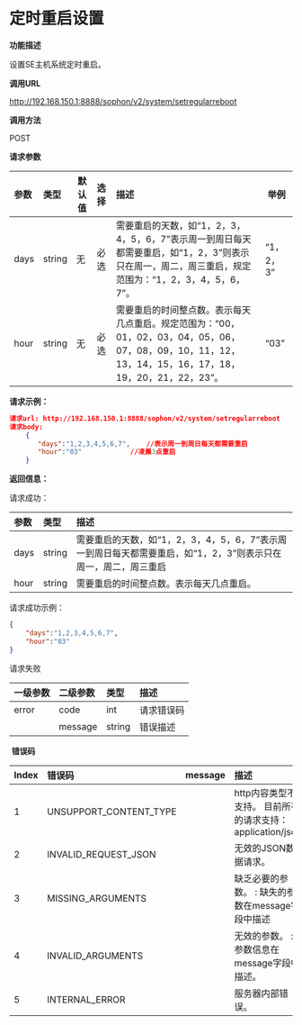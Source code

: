 # 定时重启设置 #

**功能描述**

设置SE主机系统定时重启。

**调用URL**

http://192.168.150.1:8888/sophon/v2/system/setregularreboot

**调用方法**

POST

**请求参数**

| 参数 | 类型   | 默认值 | 选择 | 描述                                                         | 举例      |
| :--- | :----- | ------ | :--- | :----------------------------------------------------------- | --------- |
| days | string | 无     | 必选 | 需要重启的天数，如“1，2，3，4，5，6，7”表示周一到周日每天都需要重启，如“1，2，3”则表示只在周一，周二，周三重启，规定范围为：“1，2，3，4，5，6，7”。 | “1，2，3” |
| hour | string | 无     | 必选 | 需要重启的时间整点数。表示每天几点重启。规定范围为：“00，01，02，03，04，05，06，07，08，09，10，11，12，13，14，15，16，17，18，19，20，21，22，23”。 | “03”      |

**请求示例：**

```json
请求url: http://192.168.150.1:8888/sophon/v2/system/setregularreboot
请求body:
	{
       "days":"1,2,3,4,5,6,7",    //表示周一到周日每天都需要重启
       "hour":"03"            //凌晨3点重启
    }
```

**返回信息：**

请求成功：

| 参数 | 类型   | 描述                                                         |
| :--- | :----- | :----------------------------------------------------------- |
| days | string | 需要重启的天数，如“1，2，3，4，5，6，7”表示周一到周日每天都需要重启，如“1，2，3”则表示只在周一，周二，周三重启 |
| hour | string | 需要重启的时间整点数。表示每天几点重启。                     |

请求成功示例：

```json
{
    "days":"1,2,3,4,5,6,7",
    "hour":"03"
}
```

请求失败

| 一级参数 | 二级参数 | 类型   | 描述       |
| :------- | :------- | :----- | :--------- |
| error    | code     | int    | 请求错误码 |
|          | message  | string | 错误描述   |

​    **错误码**

| Index | 错误码                 | message | 描述                                                      |
| :---- | :--------------------- | :------ | :-------------------------------------------------------- |
| 1     | UNSUPPORT_CONTENT_TYPE |         | http内容类型不支持。 目前所有的请求支持：application/json |
| 2     | INVALID_REQUEST_JSON   |         | 无效的JSON数据请求。                                      |
| 3     | MISSING_ARGUMENTS      |         | 缺乏必要的参数。 : 缺失的参数在message字段中描述          |
| 4     | INVALID_ARGUMENTS      |         | 无效的参数。 : 参数信息在message字段中描述。              |
| 5     | INTERNAL_ERROR         |         | 服务器内部错误。                                          |
